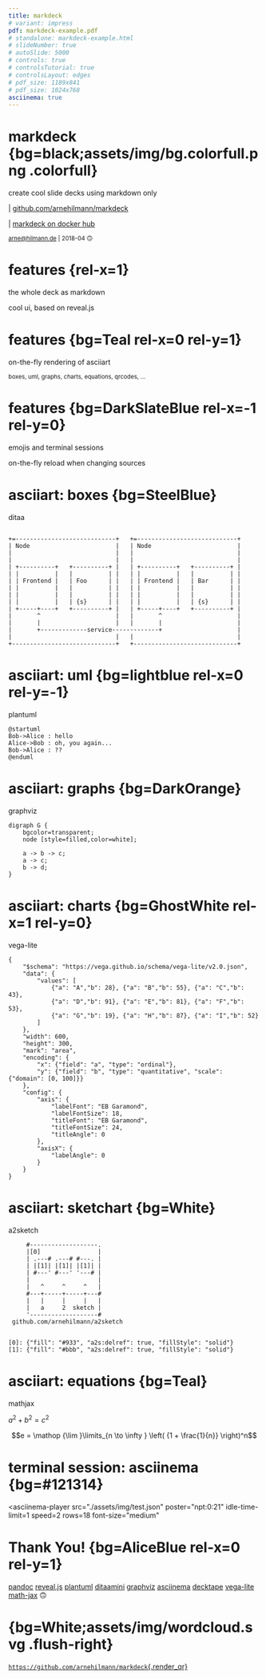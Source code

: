 ```yaml
---
title: markdeck
# variant: impress
pdf: markdeck-example.pdf
# standalone: markdeck-example.html
# slideNumber: true
# autoSlide: 5000
# controls: true
# controlsTutorial: true
# controlsLayout: edges
# pdf_size: 1189x841
# pdf_size: 1024x768
asciinema: true
---
```


# markdeck {bg=black;assets/img/bg.colorfull.png .colorfull}

create cool slide decks using markdown only

| [github.com/arnehilmann/markdeck](https://github.com/arnehilmann/markdeck)

| [markdeck on docker hub](https://hub.docker.com/r/arne/markdeck/)

<small> arne@hilmann.de | 2018-04 🙃</small>


# features {rel-x=1}

the whole deck as markdown

cool ui, based on reveal.js


# features {bg=Teal rel-x=0 rel-y=1}

on-the-fly rendering of asciiart

<small>
boxes,
uml,
graphs,
charts,
equations,
qrcodes, …
</small>


# features {bg=DarkSlateBlue rel-x=-1 rel-y=0}

emojis and terminal sessions

on-the-fly reload when changing sources


# asciiart: boxes {bg=SteelBlue}

ditaa

```{.render_ditaa args="--transparent --scale 2 --font 'EB Garamond 12'"}

+=----------------------------+   +=----------------------------+
| Node                        |   | Node                        |
|                             |   |                             |
|                             |   |                             |
| +----------+   +----------+ |   | +----------+   +----------+ |
| |          |   |          | |   | |          |   |          | |
| | Frontend |   | Foo      | |   | | Frontend |   | Bar      | |
| |          |   |          | |   | |          |   |          | |
| |          |   |          | |   | |          |   |          | |
| |          |   | {s}      | |   | |          |   | {s}      | |
| +-----+----+   +----------+ |   | +-----+----+   +----------+ |
|       ^                     |   |       ^                     |
|       |                     |   |       |                     |
|       +-------------service-------------+                     |
|                             |   |                             |
+-----------------------------+   +-----------------------------+

```


# asciiart: uml {bg=lightblue rel-x=0 rel-y=-1}

plantuml

```{.render_plantuml args="-Sbackgroundcolor=transparent -SdefaultFontSize=24 -SdefaultFontName=EB\ Garamond"}
@startuml
Bob->Alice : hello
Alice->Bob : oh, you again...
Bob->Alice : ??
@enduml
```


# asciiart: graphs {bg=DarkOrange}

graphviz

```render_dot
digraph G {
    bgcolor=transparent;
    node [style=filled,color=white];

    a -> b -> c;
    a -> c;
    b -> d;
}
```

# asciiart: charts {bg=GhostWhite rel-x=1 rel-y=0}

vega-lite

```render_vegalite
{
    "$schema": "https://vega.github.io/schema/vega-lite/v2.0.json",
    "data": {
        "values": [
            {"a": "A","b": 28}, {"a": "B","b": 55}, {"a": "C","b": 43},
            {"a": "D","b": 91}, {"a": "E","b": 81}, {"a": "F","b": 53},
            {"a": "G","b": 19}, {"a": "H","b": 87}, {"a": "I","b": 52}
        ]
    },
    "width": 600,
    "height": 300,
    "mark": "area",
    "encoding": {
        "x": {"field": "a", "type": "ordinal"},
        "y": {"field": "b", "type": "quantitative", "scale": {"domain": [0, 100]}}
    },
    "config": {
        "axis": {
            "labelFont": "EB Garamond",
            "labelFontSize": 18,
            "titleFont": "EB Garamond",
            "titleFontSize": 24,
            "titleAngle": 0
        },
        "axisX": {
            "labelAngle": 0
        }
    }
}
```


# asciiart: sketchart {bg=White}

a2sketch

```render_a2sketch
     #-------------------.
     |[0]                |
     | .---# .---# #---. |
     | |[1]| |[1]| |[1]| |
     | #---' #---' '---# |
     |                   |
     |   ^     ^     ^   |
     #---+-----+-----+---#
     |   |     |     |   |
     |   a     2  sketch |
     '-------------------#
 github.com/arnehilmann/a2sketch


[0]: {"fill": "#933", "a2s:delref": true, "fillStyle": "solid"}
[1]: {"fill": "#bbb", "a2s:delref": true, "fillStyle": "solid"}
```


# asciiart: equations {bg=Teal}

mathjax

$a^2 + b^2 = c^2$

$$e = \mathop {\lim }\limits_{n \to \infty } \left( {1 + \frac{1}{n}} \right)^n$$


# terminal session: asciinema {bg=#121314}

<asciinema-player src="./assets/img/test.json"
    poster="npt:0:21"
    idle-time-limit=1
    speed=2
    rows=18
    font-size="medium"
></asciinema-player>


# Thank You! {bg=AliceBlue rel-x=0 rel-y=1}

[pandoc](http://pandoc.org)
[reveal.js](http://lab.hakim.se/reveal-js/#/)
[plantuml](http://plantuml.com)
[ditaamini](https://github.com/pepijnve/ditaa.git)
[graphviz](http://www.graphviz.org)
[asciinema](https://github.com/asciinema/asciinema-player)
[decktape](https://github.com/astefanutti/decktape)
[vega-lite](https://vega.github.io/vega-lite/)
[math-jax](https://www.mathjax.org)
🙃


# {bg=White;assets/img/wordcloud.svg .flush-right}

[`https://github.com/arnehilmann/markdeck`{.render_qr}](https://github.com/arnehilmann/markdeck)
